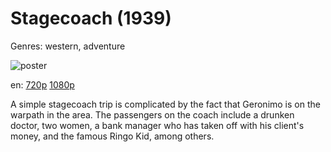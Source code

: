 # Stagecoach (1939)

Genres: western, adventure

![poster](http://image.tmdb.org/t/p/w500/wvyS90AJsztvX5wxpDSjURad9yl.jpg)

en:
  [720p](magnet:?xt=urn:btih:3623E6E0897C39BF2BB708CCEB4987C38BD73D3F&tr=udp://glotorrents.pw:6969/announce&tr=udp://tracker.opentrackr.org:1337/announce&tr=udp://torrent.gresille.org:80/announce&tr=udp://tracker.openbittorrent.com:80&tr=udp://tracker.coppersurfer.tk:6969&tr=udp://tracker.leechers-paradise.org:6969&tr=udp://p4p.arenabg.ch:1337&tr=udp://tracker.internetwarriors.net:1337)
  [1080p](magnet:?xt=urn:btih:D9AC84C8713944D22AA974925B578AA19ECC51B4&tr=udp://glotorrents.pw:6969/announce&tr=udp://tracker.opentrackr.org:1337/announce&tr=udp://torrent.gresille.org:80/announce&tr=udp://tracker.openbittorrent.com:80&tr=udp://tracker.coppersurfer.tk:6969&tr=udp://tracker.leechers-paradise.org:6969&tr=udp://p4p.arenabg.ch:1337&tr=udp://tracker.internetwarriors.net:1337)
  


A simple stagecoach trip is complicated by the fact that Geronimo is on the warpath in the area. The passengers on the coach include a drunken doctor, two women, a bank manager who has taken off with his client's money, and the famous Ringo Kid, among others.